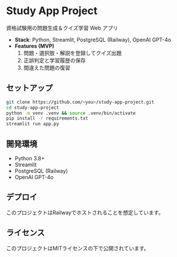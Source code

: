 # Study App Project

資格試験用の問題生成＆クイズ学習 Web アプリ  
- **Stack**: Python, Streamlit, PostgreSQL (Railway), OpenAI GPT-4o  
- **Features (MVP)**  
  1. 問題・選択肢・解説を登録してクイズ出題  
  2. 正誤判定と学習履歴の保存  
  3. 間違えた問題の復習  

## セットアップ

```bash
git clone https://github.com/<you>/study-app-project.git
cd study-app-project
python -m venv .venv && source .venv/bin/activate
pip install -r requirements.txt
streamlit run app.py
```

## 開発環境

- Python 3.8+
- Streamlit
- PostgreSQL (Railway)
- OpenAI GPT-4o

## デプロイ

このプロジェクトはRailwayでホストされることを想定しています。

## ライセンス

このプロジェクトはMITライセンスの下で公開されています。
